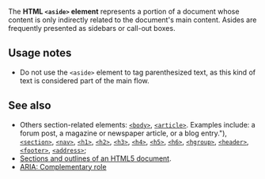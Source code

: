 <!-- <short-description> -->
The **HTML `<aside>` element** represents a portion of a document whose
content is only indirectly related to the document's main
content. Asides are frequently presented as sidebars or
call-out boxes.
<!-- </short-description> -->

<!-- <overview> -->
<!-- </overview> -->

<!-- <usage-notes> -->
Usage notes
-----------

-   Do not use the `<aside>` element to tag parenthesized text, as this
    kind of text is considered part of the main flow.

<!-- </usage-notes> -->

<!-- <see-also> -->
See also
--------

-   Others section-related elements:
    [`<body>`](https://developer.mozilla.org/en-US/docsdocs/Web/HTML/Element/body),
    [`<article>`](https://developer.mozilla.org/en-US/docsdocs/Web/HTML/Element/article). Examples include: a forum post, a magazine or newspaper article, or a blog entry."),
    [`<section>`](https://developer.mozilla.org/en-US/docsdocs/Web/HTML/Element/section),
    [`<nav>`](https://developer.mozilla.org/en-US/docsdocs/Web/HTML/Element/nav),
    [`<h1>`](https://developer.mozilla.org/en-US/docsdocs/Web/HTML/Element/h1),
    [`<h2>`](https://developer.mozilla.org/en-US/docsdocs/Web/HTML/Element/h2),
    [`<h3>`](https://developer.mozilla.org/en-US/docsdocs/Web/HTML/Element/h3),
    [`<h4>`](https://developer.mozilla.org/en-US/docsdocs/Web/HTML/Element/h4),
    [`<h5>`](https://developer.mozilla.org/en-US/docsdocs/Web/HTML/Element/h5),
    [`<h6>`](https://developer.mozilla.org/en-US/docsdocs/Web/HTML/Element/h6),
    [`<hgroup>`](https://developer.mozilla.org/en-US/docsdocs/Web/HTML/Element/hgroup),
    [`<header>`](https://developer.mozilla.org/en-US/docsdocs/Web/HTML/Element/header),
    [`<footer>`](https://developer.mozilla.org/en-US/docsdocs/Web/HTML/Element/footer),
    [`<address>`](https://developer.mozilla.org/en-US/docsdocs/Web/HTML/Element/address);
-   [Sections and outlines of an HTML5
    document](https://developer.mozilla.org/en-US/docsdocs/Sections_and_Outlines_of_an_HTML5_document).
-   [ARIA: Complementary
    role](https://developer.mozilla.org/en-US/docsdocs/Web/Accessibility/ARIA/ARIA_Techniques/Complementary_role)

<!-- </see-also> -->
